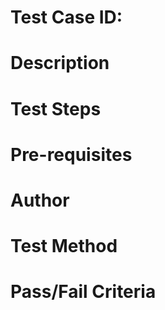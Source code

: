 
# Test Case ID:

# Description

# Test Steps

# Pre-requisites

# Author

# Test Method

# Pass/Fail Criteria
